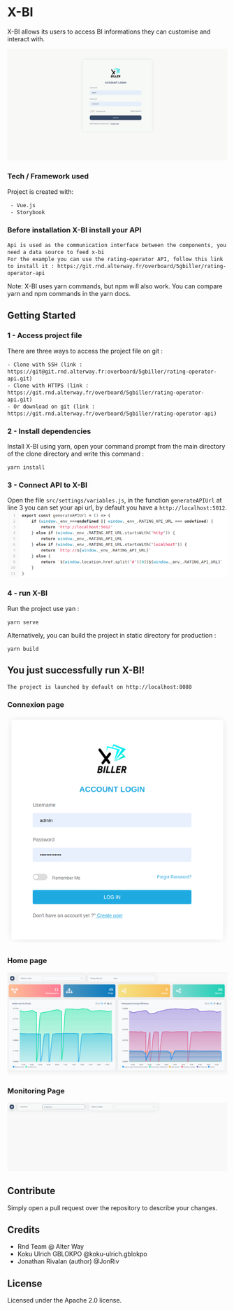 # X-BI
X-BI allows its users to access BI informations they can customise and interact with.

![presentation](public/images/documentation/presentation.gif "presentation")

### Tech / Framework used
Project is created with:
```
 - Vue.js
 - Storybook
```

### Before installation X-BI install your API

    Api is used as the communication interface between the components, you need a data source to feed x-bi
    For the example you can use the rating-operator API, follow this link to install it : https://git.rnd.alterway.fr/overboard/5gbiller/rating-operator-api

Note: X-BI uses yarn commands, but npm will also work. You can compare yarn and npm commands in the yarn docs.

## Getting Started
### 1 - Access project file
There are three ways to access the project file on git :
```
- Clone with SSH (link : https://git@git.rnd.alterway.fr:overboard/5gbiller/rating-operator-api.git)
- Clone with HTTPS (link : https://git.rnd.alterway.fr/overboard/5gbiller/rating-operator-api.git)
- Or download on git (link : https://git.rnd.alterway.fr/overboard/5gbiller/rating-operator-api)
```

### 2 - Install dependencies
Install X-BI using yarn, open your command prompt from the main directory of the clone directory and write this command :
```
yarn install
```

### 3 - Connect API to X-BI
Open the file ```src/settings/variables.js```, in the function ```generateAPIUrl``` at line 3 you can set your api url,
by default you have a ```http://localhost:5012```.
![generateAPIUrl](public/images/documentation/generateAPIUrl.png "generateAPIUrl")

### 4 - run X-BI
Run the project use yan :
``` 
yarn serve 
```
Alternatively, you can build the project in static directory for production :
``` 
yarn build 
```
## You just successfully run X-BI!
```
The project is launched by default on http://localhost:8080
```
### Connexion page
![connexion](public/images/documentation/connexion.png "connexion")

### Home page
![home](public/images/documentation/home.png "home")

### Monitoring Page
![monitoring](public/images/documentation/monitoring.gif "monitoring")

## Contribute
Simply open a pull request over the repository to describe your changes.

## Credits
- Rnd Team @ Alter Way
- Koku Ulrich GBLOKPO @koku-ulrich.gblokpo
- Jonathan Rivalan (author) @JonRiv

## License


Licensed under the Apache 2.0 license.